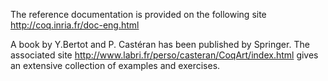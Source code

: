 The reference documentation is provided on the following site http://coq.inria.fr/doc-eng.html

A book by Y.Bertot and P. Castéran has been published by Springer.  The associated site http://www.labri.fr/perso/casteran/CoqArt/index.html gives an extensive collection of examples and exercises.

